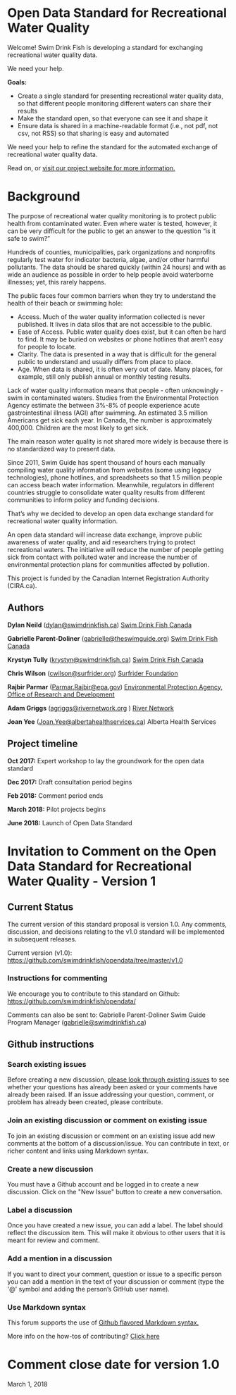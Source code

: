 # Open Data Standard for Recreational Water Quality
Welcome! Swim Drink Fish is developing a standard for exchanging recreational water quality data. 

We need your help. 

**Goals:** 
* Create a single standard for presenting recreational water quality data, so that different people monitoring different waters can share their results
* Make the standard open, so that everyone can see it and shape it
* Ensure data is shared in a machine-readable format (i.e., not pdf, not csv, not RSS) so that sharing is easy and automated

We need your help to refine the standard for the automated exchange of recreational water quality data.

Read on, or [visit our project website for more information.](http://www.recreationalwater.ca)

# Background 

The purpose of recreational water quality monitoring is to protect public health from contaminated water. Even where water is tested, however, it can be very difficult for the public to get an answer to the question “is it safe to swim?” 

Hundreds of counties, municipalities, park organizations and nonprofits regularly test water for indicator bacteria, algae, and/or other harmful pollutants. The data should be shared quickly (within 24 hours) and with as wide an audience as possible in order to help people avoid waterborne illnesses; yet, this rarely happens.

The public faces four common barriers when they try to understand the health of their beach or swimming hole:
* Access. Much of the water quality information collected is never published. It lives in data silos that are not accessible to the public. 
* Ease of Access. Public water quality does exist, but it can often be hard to find. It may be buried on websites or phone hotlines that aren’t easy for people to locate.
* Clarity. The data is presented in a way that is difficult for the general public to understand and usually differs from place to place. 
* Age. When data is shared, it is often very out of date. Many places, for example, still only publish annual or monthly testing results.

Lack of water quality information means that people - often unknowingly - swim in contaminated waters. Studies from the Environmental Protection Agency estimate the between 3%-8% of people experience acute gastrointestinal illness (AGI) after swimming. An estimated 3.5 million Americans get sick each year. In Canada, the number is approximately 400,000.  Children are the most likely to get sick. 

The main reason water quality is not shared more widely is because there is no standardized way to present data. 

Since 2011, Swim Guide has spent thousand of hours each manually compiling water quality information from websites (some using legacy technologies), phone hotlines, and spreadsheets so that 1.5 million people can access beach water information. Meanwhile, regulators in different countries struggle to consolidate water quality results from different communities to inform policy and funding decisions.

That’s why we decided to develop an open data exchange standard for recreational water quality information. 

An open data standard will increase data exchange, improve public awareness of water quality, and aid researchers trying to protect recreational waters. The initiative will reduce the number of people getting sick from contact with polluted water and increase the number of environmental protection plans for communities affected by pollution.

This project is funded by the Canadian Internet Registration Authority (CIRA.ca).

## Authors
**Dylan Neild** (dylan@swimdrinkfish.ca)
[Swim Drink Fish Canada](http://www.swimdrinkfish.ca)

**Gabrielle Parent-Doliner** (gabrielle@theswimguide.org)
[Swim Drink Fish Canada](http://www.swimdrinkfish.ca)

**Krystyn Tully** (krystyn@swimdrinkfish.ca)
[Swim Drink Fish Canada](http://www.swimdrinkfish.ca)

**Chris Wilson** (cwilson@surfrider.org)
[Surfrider Foundation](http://https://www.surfrider.org/)

**Rajbir Parmar** (Parmar.Rajbir@epa.gov)
[Environmental Protection Agency, Office of Research and Development](http://https://www.epa.gov)

**Adam Griggs** (agriggs@rivernetwork.org )
[River Network](https://www.rivernetwork.org/)

**Joan Yee** (Joan.Yee@albertahealthservices.ca)
Alberta Health Services

## Project timeline
**Oct 2017:** Expert workshop to lay the groundwork for the open data standard 

**Dec 2017:** Draft consultation period begins

**Feb 2018:** Comment period ends

**March 2018:** Pilot projects begins 

**June 2018:** Launch of Open Data Standard

# Invitation to Comment on the Open Data Standard for Recreational Water Quality - Version 1
## Current Status
The current version of this standard proposal is version 1.0. Any comments, discussion, and decisions relating to the v1.0 standard will be implemented in subsequent releases.

Current version (v1.0):
https://github.com/swimdrinkfish/opendata/tree/master/v1.0

### Instructions for commenting
We encourage you to contribute to this standard on Github: 
https://github.com/swimdrinkfish/opendata/

Comments can also be sent to: 
Gabrielle Parent-Doliner Swim Guide Program Manager 
(gabrielle@swimdrinkfish.ca)

## Github instructions
### Search existing issues
Before creating a new discussion, [please look through existing issues](https://github.com/swimdrinkfish/opendata/issues) to see whether your questions has already been asked or your comments have already been raised.  If an issue addressing your question, comment, or problem has already been created, please contribute. 
### Join an existing discussion or comment on existing issue
To join an existing discussion or comment on an existing issue add new comments at the bottom of a discussion/issue. You can contribute in text, or richer content and links using Markdown syntax.
### Create a new discussion
You must have a Github account and be logged in to create a new discussion. Click on the "New Issue" button to create a new conversation.
### Label a discussion
Once you have created a new issue, you can add a label. The label should reflect the  discussion item. This will make it obvious to other users that it is meant for review and comment.
### Add a mention in a discussion
If you want to direct your comment, question or issue to a specific person you can add a mention in the text of your discussion or comment (type the '@' symbol and adding the person’s GitHub user name).
### Use Markdown syntax
This forum supports the use of [Github flavored Markdown syntax.](https://help.github.com/categories/writing-on-github/)

More info on the how-tos of contributing? [Click here](https://opensource.guide/how-to-contribute/)
# Comment close date for version 1.0
March 1, 2018

